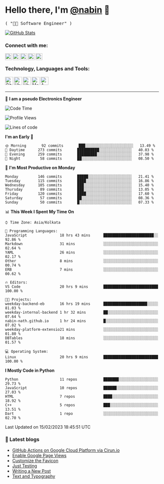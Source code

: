 <!-- <img src="profile_background.png" width="100%"> -->

<p>
  <h1>
    <b>Hello there, I'm <a href="https://github.com/nabin-nath">@nabin</a> 👋</b>
  </h1>
  <p>
    <samp>( "👨‍💻 Software Engineer" )</samp>
  </p>
</p>

<p>
  <a href="https://github.com/nabin-nath">
    <img alt="GitHub Stats" src="https://github-readme-stats.vercel.app/api?username=nabin-nath&show_icons=true&theme=dark&count_private=true&include_all_commits=false" />
  </a>
</p>

### Connect with me:

[<img align="left" alt="nabinnath | Website" width="22px" src="https://user-images.githubusercontent.com/55244069/206904166-939ff829-391e-4fb2-8d98-95ac7aaf22c0.png" />][website]
[<img align="left" alt="nabinnath | LinkedIn" width="22px" src="https://cdn.jsdelivr.net/npm/simple-icons@v3/icons/linkedin.svg" />][linkedin]
[<img align="left" alt="nabinnath | Medium" width="22px" src="https://cdn.jsdelivr.net/npm/simple-icons@v3/icons/medium.svg" />][medium]
[<img align="left" alt="nabinnath | Code Chef" width="22px" src="https://cdn.jsdelivr.net/npm/simple-icons@v3/icons/codechef.svg" />][codechef]
[<img align="left" alt="nabinnath | Twitter" width="22px" src="https://cdn.jsdelivr.net/npm/simple-icons@v3/icons/twitter.svg" />][twitter]

<br />

### Technology, Languages and Tools:

[<img align="left" title="git" alt="Git" width="26px" src="https://user-images.githubusercontent.com/55244069/152323251-ebc5bccf-6ea5-4725-ab92-2eb9b968938a.png" />][git]
[<img align="left" title="c++" alt="Ubuntu" width="26px" src="https://user-images.githubusercontent.com/55244069/152322009-974ab6c1-7e2b-46cd-8228-dc69799b9828.png" />][c++]
[<img align="left" title="react" alt="Ubuntu" width="26px" src="https://user-images.githubusercontent.com/55244069/152323669-c3b4ba4c-301b-4b64-a38d-6948e686abc6.png" />][react]
[<img align="left" title="mongodb" alt="MongoDB" width="26px" src="https://cdn.iconscout.com/icon/free/png-256/mongodb-3-1175138.png" />][mongodb]
[<img align="left" title="aws" alt="AWS" width="26px" src="https://cdn.icon-icons.com/icons2/2407/PNG/512/aws_icon_146074.png" />][aws]


<br />


<br />

---
🚀 **I am a pseudo Electronics Engineer**
<!--START_SECTION:waka-->
![Code Time](http://img.shields.io/badge/Code%20Time-407%20hrs%2035%20mins-blue)

![Profile Views](http://img.shields.io/badge/Profile%20Views-184-blue)

![Lines of code](https://img.shields.io/badge/From%20Hello%20World%20I%27ve%20Written-1%20Million%20lines%20of%20code-blue)

**I'm an Early 🐤** 

```text
🌞 Morning       92 commits       ███░░░░░░░░░░░░░░░░░░░░░░   13.49 % 
🌆 Daytime      273 commits       ██████████░░░░░░░░░░░░░░░   40.03 % 
🌃 Evening      259 commits       █████████░░░░░░░░░░░░░░░░   37.98 % 
🌙 Night         58 commits       ██░░░░░░░░░░░░░░░░░░░░░░░   08.50 % 

```
📅 **I'm Most Productive on Monday** 

```text
Monday         146 commits       █████░░░░░░░░░░░░░░░░░░░░   21.41 % 
Tuesday        115 commits       ████░░░░░░░░░░░░░░░░░░░░░   16.86 % 
Wednesday      105 commits       ███░░░░░░░░░░░░░░░░░░░░░░   15.40 % 
Thursday        89 commits       ███░░░░░░░░░░░░░░░░░░░░░░   13.05 % 
Friday         120 commits       ████░░░░░░░░░░░░░░░░░░░░░   17.60 % 
Saturday        57 commits       ██░░░░░░░░░░░░░░░░░░░░░░░   08.36 % 
Sunday          50 commits       █░░░░░░░░░░░░░░░░░░░░░░░░   07.33 % 

```


📊 **This Week I Spent My Time On** 

```text
⌚︎ Time Zone: Asia/Kolkata

💬 Programming Languages: 
JavaScript               18 hrs 43 mins      ███████████████████████░░   92.86 % 
Markdown                 31 mins             ░░░░░░░░░░░░░░░░░░░░░░░░░   02.64 % 
YAML                     26 mins             ░░░░░░░░░░░░░░░░░░░░░░░░░   02.17 % 
Other                    8 mins              ░░░░░░░░░░░░░░░░░░░░░░░░░   00.74 % 
ERB                      7 mins              ░░░░░░░░░░░░░░░░░░░░░░░░░   00.62 % 

🔥 Editors: 
VS Code                  20 hrs 9 mins       █████████████████████████   100.00 % 

🐱‍💻 Projects: 
weekday-backend-eb       16 hrs 19 mins      ████████████████████░░░░░   81.03 % 
weekday-internal-backend 1 hr 32 mins        ██░░░░░░░░░░░░░░░░░░░░░░░   07.64 % 
nabin-nath.github.io     1 hr 24 mins        █░░░░░░░░░░░░░░░░░░░░░░░░   07.02 % 
weekday-platform-extensio21 mins             ░░░░░░░░░░░░░░░░░░░░░░░░░   01.80 % 
DBTables                 18 mins             ░░░░░░░░░░░░░░░░░░░░░░░░░   01.57 % 

💻 Operating System: 
Linux                    20 hrs 9 mins       █████████████████████████   100.00 % 

```

**I Mostly Code in Python** 

```text
Python                   11 repos            ███████░░░░░░░░░░░░░░░░░░   29.73 % 
JavaScript               10 repos            ██████░░░░░░░░░░░░░░░░░░░   27.03 % 
HTML                     7 repos             ████░░░░░░░░░░░░░░░░░░░░░   18.92 % 
C++                      5 repos             ███░░░░░░░░░░░░░░░░░░░░░░   13.51 % 
Dart                     1 repo              ░░░░░░░░░░░░░░░░░░░░░░░░░   02.70 % 

```



 Last Updated on 15/02/2023 18:45:51 UTC
<!--END_SECTION:waka-->

### 📕 Latest blogs

<!-- BLOG-POST-LIST:START -->
- [GitHub Actions on Google Cloud Platform via Cirun.io](https://medium.com/@nabinnath9/github-actions-on-google-cloud-platform-via-cirun-io-28a36c3b1c22?source=rss-51e400dd2d27------2)
- [Enable Google Page Views](/posts/enable-google-pv/)
- [Customize the Favicon](/posts/customize-the-favicon/)
- [Just Testing](/posts/getting-started/)
- [Writing a New Post](/posts/write-a-new-post/)
- [Text and Typography](/posts/text-and-typography/)
<!-- BLOG-POST-LIST:END -->


[vscode]: https://code.visualstudio.com/
[javascript]: https://www.w3schools.com/js/DEFAULT.asp
[nodejs]: https://nodejs.org/en/
[mongodb]: https://www.mongodb.com/
[gremlin]: https://tinkerpop.apache.org/
[java]: https://www.java.com/en/
[php]: https://www.php.net/
[golang]: https://go.dev/
[typescript]: https://www.typescriptlang.org/
[mysql]: https://www.mysql.com/
[neo4j]: https://neo4j.com/
[arangodb]: https://www.arangodb.com/
[ubuntu]: https://ubuntu.com/
[phpstrom]: https://www.jetbrains.com/phpstorm/
[intellij]: https://www.jetbrains.com/idea/
[pycharm]: https://www.jetbrains.com/pycharm/
[goland]: https://www.jetbrains.com/go/
[kubernetes]: https://kubernetes.io/
[terraform]: https://www.hashicorp.com/products/terraform
[laravel]: https://laravel.com/
[express]: https://expressjs.com/
[flask]: https://flask.palletsprojects.com/en/2.0.x/
[python]: https://www.python.org/
[spring]: https://spring.io/projects/spring-boot
[redis]: https://redis.io/
[docker]: https://www.docker.com/
[aws]: https://aws.amazon.com/
[socketIO]: https://socket.io/
[kafka]: https://kafka.apache.org/
[plsql]: https://www.postgresql.org/
[git]: https://git-scm.com/
[elasticsearch]: https://git-scm.com/
[kibana]: https://git-scm.com/
[website]: http://nabin-nath.github.io/
[medium]: https://medium.com/@nabinnath9/
[codechef]: http://codechef.com/users/nabinnath9/
[twitter]: https://twitter.com/nabin_nath9
[facebook]: https://www.facebook.com/people/Nabin-Nath/100006391395983/
[linkedin]: https://www.linkedin.com/in/nabinnath9/
[c++]: https://www.cplusplus.com/reference/
[react]: https://reactjs.org/

